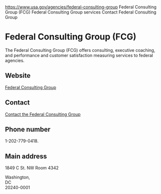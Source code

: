 

https://www.usa.gov/agencies/federal-consulting-group
Federal Consulting Group (FCG)
Federal Consulting Group services
Contact Federal Consulting Group

Federal Consulting Group
(FCG)
==============================

The Federal Consulting Group (FCG) offers consulting, executive coaching, and performance and customer satisfaction measuring services to federal agencies.

Website
-------

[Federal Consulting Group](https://www.doi.gov/node/43636/)

Contact
-------

[Contact the Federal Consulting Group](https://www.doi.gov/fcg/fcg-contact-us)

Phone number
------------

1-202-779-0418.

Main address
------------

1849 C St. NW Room 4342  

Washington,  
DC  
20240-0001
